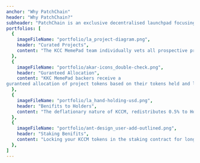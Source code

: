 ```yaml
---
anchor: "Why PatchChain"
header: "Why PatchChain?"
subheader: "PatchChain is an exclusive decentralised launchpad focusing on low cap gems & memecoins on KuCoin community chain."
portfolios: [
  {
    imageFileName: "portfolio/la_project-diagram.png",
    header: "Curated Projects",
    content: "The KCC MemePad team individually vets all prospective projects on our Launchpad. Only the best of the best make it to the public.",
  },
  {
    imageFileName: "portfolio/akar-icons_double-check.png",
    header: "Guranteed Allocation",
    content: "KKC MemePad backers receive a 
guranteed allocation of project tokens based on their tokens held and lack duration.",
  },
  {
    imageFileName: "portfolio/la_hand-holding-usd.png",
    header: "Benifits to Holders",
    content: "The deflationary nature of KCCM, redistributes 0.5% to Holders and another 0.5% is burned, making KCCM scarce with each transaction.",
  },
  {
    imageFileName: "portfolio/ant-design_user-add-outlined.png",
    header: "Staking Benifits",
    content: "Locking your KCCM tokens in the staking contract for longer periods earns higher allocations plus staking rewards.",
  },
]
---
```

